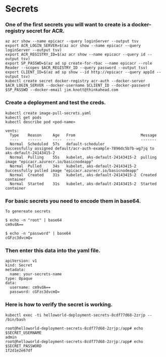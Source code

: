 # Secrets

### One of the first secrets you will want to create is a docker-registry secret for ACR.

```
az acr show --name epicacr --query loginServer --output tsv
export ACR_LOGIN_SERVER=$(az acr show --name epicacr --query loginServer --output tsv)
export ACR_REGISTRY_ID=$(az acr show --name epicacr --query id --output tsv)
export SP_PASSWD=$(az ad sp create-for-rbac --name epicacr --role Reader --scopes $ACR_REGISTRY_ID --query password --output tsv)
export CLIENT_ID=$(az ad sp show --id http://epicacr --query appId --output tsv)
kubectl create secret docker-registry acr-auth --docker-server $ACR_LOGIN_SERVER --docker-username $CLIENT_ID --docker-password $SP_PASSWD --docker-email jim.knott@thinkahead.com
```

### Create a deployment and test the creds.
```
kubectl create image-pull-secrets.yaml
kubectl get pods
kubectl describe pod <pod-name>

vents:
  Type    Reason     Age   From                             Message
  ----    ------     ----  ----                             -------
  Normal  Scheduled  57s   default-scheduler                Successfully assigned default/acr-auth-example-7896dc5b7b-wg7jq to aks-default-24143415-2
  Normal  Pulling    55s   kubelet, aks-default-24143415-2  pulling image "epicacr.azurecr.io/basicnodeapp"
  Normal  Pulled     34s   kubelet, aks-default-24143415-2  Successfully pulled image "epicacr.azurecr.io/basicnodeapp"
  Normal  Created    31s   kubelet, aks-default-24143415-2  Created container
  Normal  Started    31s   kubelet, aks-default-24143415-2  Started container
```









### For basic secrets you need to encode them in base64.
```
To genereate secrets

$ echo -n "root" | base64
cm9vdA==

$ echo -n "password" | base64
cGFzc3dvcmQ=
```

### Then enter this data into the yaml file.

```
apiVersion: v1
kind: Secret
metadata:
  name: your-secrets-name
type: Opaque
data:
  username: cm9vdA==
  password: cGFzc3dvcmQ=
```
### Here is how to verify the secret is working.

```
kubectl exec -ti helloworld-deployment-secrets-8cdf77d68-2zrjp -- /bin/bash

root@helloworld-deployment-secrets-8cdf77d68-2zrjp:/app# echo $SECRET_USERNAME 
admin
root@helloworld-deployment-secrets-8cdf77d68-2zrjp:/app# echo $SECRET_PASSWORD
1f2d1e2e67df
